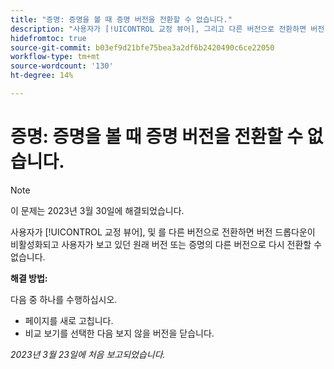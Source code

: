```yaml
---
title: "증명: 증명을 볼 때 증명 버전을 전환할 수 없습니다."
description: "사용자가 [!UICONTROL 교정 뷰어], 그리고 다른 버전으로 전환하면 버전 드롭다운이 비활성화되고 사용자가 보고 있던 원래 버전이나 다른 증명 버전으로 다시 전환할 수 없습니다."
hidefromtoc: true
source-git-commit: b03ef9d21bfe75bea3a2df6b2420490c6ce22050
workflow-type: tm+mt
source-wordcount: '130'
ht-degree: 14%

---
```



# 증명: 증명을 볼 때 증명 버전을 전환할 수 없습니다.

>[!NOTE]
>
>이 문제는 2023년 3월 30일에 해결되었습니다.

사용자가 [!UICONTROL 교정 뷰어], 및 를 다른 버전으로 전환하면 버전 드롭다운이 비활성화되고 사용자가 보고 있던 원래 버전 또는 증명의 다른 버전으로 다시 전환할 수 없습니다.

**해결 방법:**

다음 중 하나를 수행하십시오.

* 페이지를 새로 고칩니다.
* 비교 보기를 선택한 다음 보지 않을 버전을 닫습니다.

_2023년 3월 23일에 처음 보고되었습니다._

